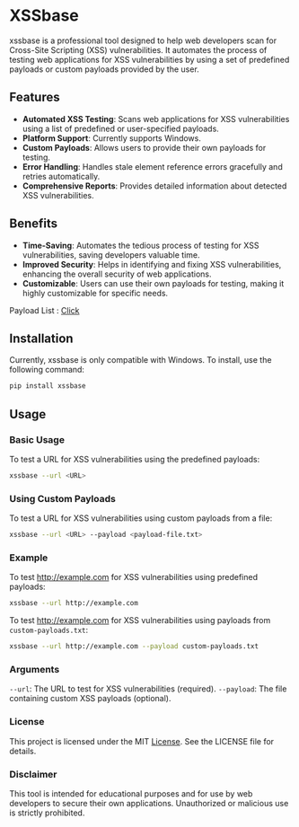 # XSSbase

xssbase is a professional tool designed to help web developers scan for Cross-Site Scripting (XSS) vulnerabilities. It automates the process of testing web applications for XSS vulnerabilities by using a set of predefined payloads or custom payloads provided by the user.

## Features

- **Automated XSS Testing**: Scans web applications for XSS vulnerabilities using a list of predefined or user-specified payloads.
- **Platform Support**: Currently supports Windows.
- **Custom Payloads**: Allows users to provide their own payloads for testing.
- **Error Handling**: Handles stale element reference errors gracefully and retries automatically.
- **Comprehensive Reports**: Provides detailed information about detected XSS vulnerabilities.

## Benefits

- **Time-Saving**: Automates the tedious process of testing for XSS vulnerabilities, saving developers valuable time.
- **Improved Security**: Helps in identifying and fixing XSS vulnerabilities, enhancing the overall security of web applications.
- **Customizable**: Users can use their own payloads for testing, making it highly customizable for specific needs.

Payload List : <a href="https://mrfidal.in/cyber-security/xssbase/payload-list.html">Click</a>

## Installation

Currently, xssbase is only compatible with Windows. To install, use the following command:

```sh
pip install xssbase
```

## Usage

### Basic Usage

To test a URL for XSS vulnerabilities using the predefined payloads:
```sh
xssbase --url <URL>
```
### Using Custom Payloads

To test a URL for XSS vulnerabilities using custom payloads from a file:
```sh
xssbase --url <URL> --payload <payload-file.txt>
```
### Example

To test http://example.com for XSS vulnerabilities using predefined payloads:
```sh
xssbase --url http://example.com
```
To test http://example.com for XSS vulnerabilities using payloads from `custom-payloads.txt`:
```sh
xssbase --url http://example.com --payload custom-payloads.txt
```
### Arguments
`--url`: The URL to test for XSS vulnerabilities (required).
`--payload`: The file containing custom XSS payloads (optional).

### License
This project is licensed under the MIT <a href="https://pypi.org/project/xssbase/#description">License</a>. See the LICENSE file for details.

### Disclaimer
This tool is intended for educational purposes and for use by web developers to secure their own applications. Unauthorized or malicious use is strictly prohibited.
